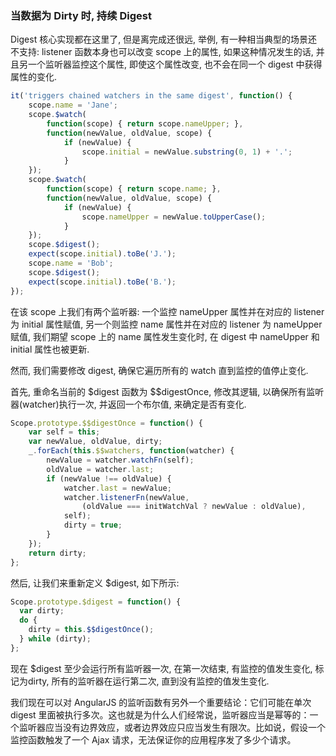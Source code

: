 ### 当数据为 Dirty 时, 持续 Digest

Digest 核心实现都在这里了, 但是离完成还很远, 举例, 有一种相当典型的场景还不支持: listener 函数本身也可以改变 scope 上的属性, 如果这种情况发生的话, 并且另一个监听器监控这个属性, 即使这个属性改变, 也不会在同一个 digest 中获得属性的变化.

```js
it('triggers chained watchers in the same digest', function() {
    scope.name = 'Jane';
    scope.$watch(
        function(scope) { return scope.nameUpper; },
        function(newValue, oldValue, scope) {
            if (newValue) {
                scope.initial = newValue.substring(0, 1) + '.';
            }
    });
    scope.$watch(
        function(scope) { return scope.name; },
        function(newValue, oldValue, scope) {
            if (newValue) {
                scope.nameUpper = newValue.toUpperCase();
            }
    });
    scope.$digest();
    expect(scope.initial).toBe('J.');
    scope.name = 'Bob';
    scope.$digest();
    expect(scope.initial).toBe('B.');
});
```
在该 scope 上我们有两个监听器: 一个监控 nameUpper 属性并在对应的 listener 为 initial 属性赋值, 另一个则监控 name 属性并在对应的 listener 为 nameUpper 赋值,
我们期望 scope 上的 name 属性发生变化时, 在 digest 中 nameUpper 和 initial 属性也被更新.

然而, 我们需要修改 digest, 确保它遍历所有的 watch 直到监控的值停止变化.

首先, 重命名当前的 $digest 函数为 $$digestOnce, 修改其逻辑, 以确保所有监听器(watcher)执行一次, 并返回一个布尔值, 来确定是否有变化.

```js
Scope.prototype.$$digestOnce = function() {
    var self = this;
    var newValue, oldValue, dirty;
    _.forEach(this.$$watchers, function(watcher) {
        newValue = watcher.watchFn(self);
        oldValue = watcher.last;
        if (newValue !== oldValue) {
            watcher.last = newValue;
            watcher.listenerFn(newValue,
                (oldValue === initWatchVal ? newValue : oldValue),
            self);
            dirty = true;
        }
    });
    return dirty;
};
```
然后, 让我们来重新定义 $digest, 如下所示:

```js
Scope.prototype.$digest = function() {
  var dirty;
  do {
    dirty = this.$$digestOnce();
  } while (dirty);
};
```
现在 $digest 至少会运行所有监听器一次, 在第一次结束, 有监控的值发生变化, 标记为dirty, 所有的监听器在运行第二次, 直到没有监控的值发生变化.

我们现在可以对 AngularJS 的监听函数有另外一个重要结论：它们可能在单次 digest 里面被执行多次。这也就是为什么人们经常说，监听器应当是幂等的：一个监听器应当没有边界效应，或者边界效应只应当发生有限次。比如说，假设一个监控函数触发了一个 Ajax 请求，无法保证你的应用程序发了多少个请求。
